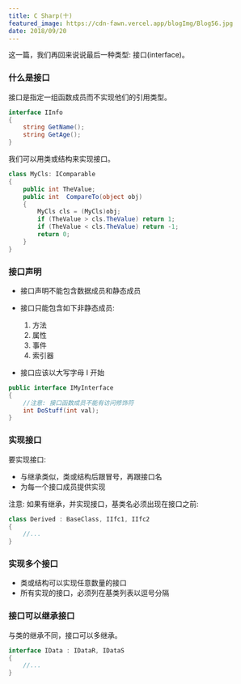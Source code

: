 ```yaml
---
title: C Sharp(十)
featured_image: https://cdn-fawn.vercel.app/blogImg/Blog56.jpg
date: 2018/09/20
---
```


这一篇，我们再回来说说最后一种类型: 接口(interface)。

### 什么是接口
接口是指定一组函数成员而不实现他们的引用类型。
``` csharp
interface IInfo
{
    string GetName();
    string GetAge();
}
```

我们可以用类或结构来实现接口。
``` csharp
class MyCls: IComparable
{
    public int TheValue;
    public int  CompareTo(object obj)
    {
        MyCls cls = (MyCls)obj;
        if (TheValue > cls.TheValue) return 1;
        if (TheValue < cls.TheValue) return -1;
        return 0;
    }
}
```

### 接口声明
- 接口声明不能包含数据成员和静态成员
- 接口只能包含如下非静态成员: 
  1. 方法
  2. 属性
  3. 事件
  4. 索引器

- 接口应该以大写字母 I 开始

``` csharp
public interface IMyInterface
{
    //注意: 接口函数成员不能有访问修饰符
    int DoStuff(int val);
}
```

### 实现接口
要实现接口: 
- 与继承类似，类或结构后跟冒号，再跟接口名
- 为每一个接口成员提供实现

注意: 如果有继承，并实现接口，基类名必须出现在接口之前: 
``` csharp
class Derived : BaseClass, IIfc1, IIfc2
{
    //...
}
```

### 实现多个接口
- 类或结构可以实现任意数量的接口
- 所有实现的接口，必须列在基类列表以逗号分隔

### 接口可以继承接口
与类的继承不同，接口可以多继承。
``` csharp
interface IData : IDataR, IDataS
{
    //...
}
```